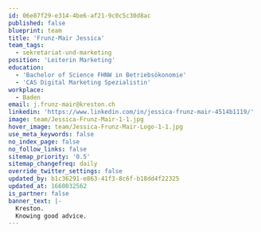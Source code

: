 ```yaml
---
id: 06e87f29-e314-4be6-af21-9c0c5c30d8ac
published: false
blueprint: team
title: 'Frunz-Mair Jessica'
team_tags:
  - sekretariat-und-marketing
position: 'Leiterin Marketing'
education:
  - 'Bachelor of Science FHNW in Betriebsökonomie'
  - 'CAS Digital Marketing Spezialistin'
workplace:
  - Baden
email: j.frunz-mair@kreston.ch
linkedin: 'https://www.linkedin.com/in/jessica-frunz-mair-4514b1119/'
image: team/Jessica-Frunz-Mair-1-1.jpg
hover_image: team/Jessica-Frunz-Mair-Logo-1-1.jpg
use_meta_keywords: false
no_index_page: false
no_follow_links: false
sitemap_priority: '0.5'
sitemap_changefreq: daily
override_twitter_settings: false
updated_by: b1c36291-e863-41f3-8c6f-b18dd4f22325
updated_at: 1660032562
is_partner: false
banner_text: |-
  Kreston.
  Knowing good advice.
---
```

